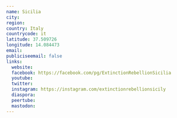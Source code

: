 ```yaml
---
name: Sicilia
city:
region:
country: Italy
countrycode: it
latitude: 37.509726
longitude: 14.084473
email:
publiciseemail: false
links:
  website:
  facebook: https://facebook.com/pg/ExtinctionRebellionSicilia
  youtube:
  twitter:
  instagram: https://instagram.com/extinctionrebellionsicily
  diaspora:
  peertube:
  mastodon:
---
```

